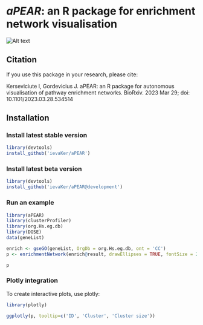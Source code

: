 # _aPEAR_: an R package for enrichment network visualisation

![Alt text](example.png "Pathway cluster network")

## Citation

If you use this package in your research, please cite:

Kerseviciute I, Gordevicius J. aPEAR: an R package for autonomous visualisation of pathway enrichment networks. BioRxiv. 2023 Mar 29; doi: 10.1101/2023.03.28.534514

## Installation

### Install latest stable version

```R
library(devtools)
install_github('ievaKer/aPEAR')
```

### Install latest beta version

```R
library(devtools)
install_github('ievaKer/aPEAR@development')
```

### Run an example

```R
library(aPEAR)
library(clusterProfiler)
library(org.Hs.eg.db)
library(DOSE)
data(geneList)

enrich <- gseGO(geneList, OrgDb = org.Hs.eg.db, ont = 'CC')
p <- enrichmentNetwork(enrich@result, drawEllipses = TRUE, fontSize = 2.5)

p
```

### Plotly integration

To create interactive plots, use plotly:

```R
library(plotly)

ggplotly(p, tooltip=c('ID', 'Cluster', 'Cluster size'))
```
